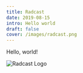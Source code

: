 ```yaml
---
title: Radcast
date: 2019-08-15
intro: Hello world
draft: false
cover: /images/radcast.png
---
```


Hello, world!

![Radcast Logo](/images/radcast.png)
